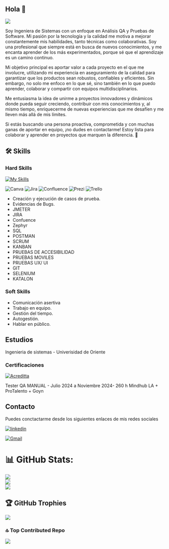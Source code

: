 ## Hola 👋 
 <img src="https://media.licdn.com/dms/image/v2/D5616AQFSLhdqJHjw5g/profile-displaybackgroundimage-shrink_350_1400/profile-displaybackgroundimage-shrink_350_1400/0/1729628193512?e=1736985600&v=beta&t=QEIel3TaD0NA9HUB0SQ0sXRWy4iSEphDgW2zEnNzmSU"/>


Soy Ingeniera de Sistemas con un enfoque en Análisis QA y Pruebas de Software. Mi pasión por la tecnología y la calidad me motiva a mejorar constantemente mis habilidades, tanto técnicas como colaborativas. Soy una profesional que siempre está en busca de nuevos conocimientos, y me encanta aprender de los más experimentados, porque sé que el aprendizaje es un camino continuo.

Mi objetivo principal es aportar valor a cada proyecto en el que me involucre, utilizando mi experiencia en aseguramiento de la calidad para garantizar que los productos sean robustos, confiables y eficientes. Sin embargo, no solo me enfoco en lo que sé, sino también en lo que puedo aprender, colaborar y compartir con equipos multidisciplinarios.

Me entusiasma la idea de unirme a proyectos innovadores y dinámicos donde pueda seguir creciendo, contribuir con mis conocimientos y, al mismo tiempo, enriquecerme de nuevas experiencias que me desafíen y me lleven más allá de mis límites.

Si estás buscando una persona proactiva, comprometida y con muchas ganas de aportar en equipo, ¡no dudes en contactarme! Estoy lista para colaborar y aprender en proyectos que marquen la diferencia. 🚀

## 🛠 Skills

### Hard Skills

[![My Skills](https://skillicons.dev/icons?i=js,html,css,cs,mysql,py,git,github,postman,powershell,selenium,ubuntu,visualstudio,windows,linux,bash,figma&theme=light)](https://skillicons.dev)

![Canva](https://img.shields.io/badge/Canva-%2300C4CC.svg?style=for-the-badge&logo=Canva&logoColor=white) ![Jira](https://img.shields.io/badge/jira-%230A0FFF.svg?style=for-the-badge&logo=jira&logoColor=white) ![Confluence](https://img.shields.io/badge/confluence-%23172BF4.svg?style=for-the-badge&logo=confluence&logoColor=white) ![Prezi](https://img.shields.io/badge/Prezi-%23000000.svg?style=for-the-badge&logo=Prezi&logoColor=white) ![Trello](https://img.shields.io/badge/Trello-%23026AA7.svg?style=for-the-badge&logo=Trello&logoColor=white)

- Creación y ejecución de casos de prueba.
- Evidencias de Bugs.
- JMETER
- JIRA
- Confuence
- Zephyr
- SQL
- POSTMAN
- SCRUM
- KANBAN
- PRUEBAS DE ACCESIBILIDAD
- PRUEBAS MOVILES
- PRUEBAS UX/ UI
- GIT
- SELENIUM
- KATALON


### Soft Skills
- Comunicación asertiva 
- Trabajo en equipo.
- Gestión del tiempo.
- Autogestión. 
- Hablar en público.
## Estudios
Ingenieria de sistemas - Univerisidad de Oriente

### Certificaciones
[![Acreditta]( https://info.acreditta.com/wp-content/uploads/2023/06/Logo-Acreditta-Blanco.svg)](https://api.acreditta.com/api/v1/badges/badge-acceptance/bcc8cc4b-6112-492d-9b40-0ab7400594b6/)

Tester QA MANUAL - Julio 2024 a Noviembre 2024- 260 h
Mindhub LA + ProTalento + Goyn 

## Contacto
Puedes conctactarme desde los siguientes enlaces de mis redes sociales

[![linkedin](https://img.shields.io/badge/linkedin-0A66C2?style=for-the-badge&logo=linkedin&logoColor=white)](https://www.linkedin.com/in/nelbis-olivero-21350a10a/)

<a href="mailto:nelbisolivero19@gmail.com">
  <img src="https://img.shields.io/badge/Gmail-D14836?style=for-the-badge&logo=gmail&logoColor=white" alt="Gmail" />
</a>


# 📊 GitHub Stats:
![](https://github-readme-stats.vercel.app/api?username=NELOLIVERO&theme=dracula&hide_border=false&include_all_commits=false&count_private=false)<br/>
![](https://github-readme-streak-stats.herokuapp.com/?user=NELOLIVERO&theme=dracula&hide_border=false)<br/>
![](https://github-readme-stats.vercel.app/api/top-langs/?username=NELOLIVERO&theme=dracula&hide_border=false&include_all_commits=false&count_private=false&layout=compact)

## 🏆 GitHub Trophies
![](https://github-profile-trophy.vercel.app/?username=NELOLIVERO&theme=radical&no-frame=false&no-bg=true&margin-w=4)

### 🔝 Top Contributed Repo
![](https://github-contributor-stats.vercel.app/api?username=NELOLIVERO&limit=5&theme=dracula&combine_all_yearly_contributions=true)

